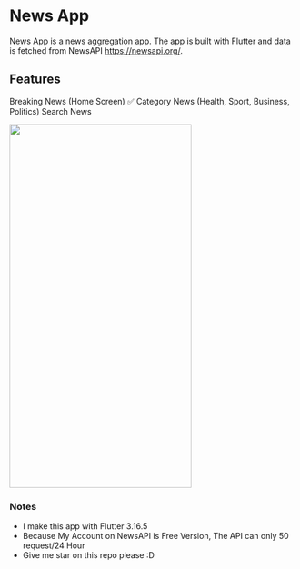 # News App

News App is a news aggregation app. The app is built with Flutter and data is fetched from NewsAPI https://newsapi.org/.


## Features 

Breaking News (Home Screen) ✅
Category News (Health, Sport, Business, Politics)
Search News

<img src="https://raw.githubusercontent.com/raufendro-dev/news-app/main/newsapp.gif" width="320" height="640">


### Notes
- I make this app with Flutter 3.16.5
- Because My Account on NewsAPI is Free Version, The API can only 50 request/24 Hour
- Give me star on this repo please :D


